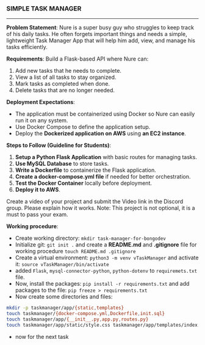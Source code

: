 ### SIMPLE TASK MANAGER
---

**Problem Statement**:
Nure is a super busy guy who struggles to keep track of his daily tasks. He often forgets important things and needs a simple, lightweight Task Manager App that will help him add, view, and manage his tasks efficiently.

**Requirements**:
Build a Flask-based API where Nure can:
1. Add new tasks that he needs to complete.
2. View a list of all tasks to stay organized.
3. Mark tasks as completed when done.
4. Delete tasks that are no longer needed.

**Deployment Expectations**:
- The application must be containerized using Docker so Nure can easily run it on any system.
- Use Docker Compose to define the application setup.
- Deploy the **Dockerized application on AWS** using **an EC2 instance**.

**Steps to Follow (Guideline for Students)**:
1. **Setup a Python Flask Application** with basic routes for managing tasks.
2. **Use MySQL Database** to store tasks.
3. **Write a Dockerfile** to containerize the Flask application.
4. **Create a docker-compose.yml file** if needed for better orchestration.
5. **Test the Docker Container** locally before deployment.
6. **Deploy it to AWS**.
 
Create a video of your project and submit the Video link in the Discord group. Please explain how it works.
Note: This project is not optional, it is a must to pass your exam.

**Working procedure**:
- Create working directory: `mkdir task-manager-for-bongodev`
- Initialize git: `git init .` and create a **README.md** and **.gitignore** file for working procedure `touch README.md .gitignore`
- Create a virtual environment: `python3 -m venv vTaskManager` and activate it: `source vTaskManager/bin/activate`
- added `Flask`, `mysql-connector-python`, `python-dotenv` to `requiremets.txt` file.
- Now, install the packages: `pip install -r requirements.txt` and add packages to the file: `pip freeze > requirements.txt`
- Now create some directories and files:
```bash
mkdir -p taskmanager/app/{static,templates}
touch taskmanager/{docker-compose.yml,Dockerfile,init.sql}
touch taskmanager/app/{__init__.py,app.py,routes.py}
touch taskmanager/app/static/style.css taskmanager/app/templates/index.html
```
- now for the next task

